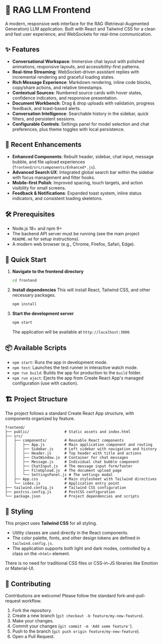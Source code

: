 # 🚀 RAG LLM Frontend

A modern, responsive web interface for the RAG (Retrieval-Augmented Generation) LLM application. Built with React and Tailwind CSS for a clean and fast user experience, and WebSockets for real-time communication.

## ✨ Features

- **Conversational Workspace**: Immersive chat layout with polished animations, responsive layouts, and accessibility-first patterns.
- **Real-time Streaming**: WebSocket-driven assistant replies with incremental rendering and graceful loading states.
- **Rich Message Experience**: Markdown rendering, inline code blocks, copy/share actions, and relative timestamps.
- **Contextual Sources**: Numbered source cards with hover states, confidence indicators, and responsive presentation.
- **Document Workbench**: Drag & drop uploads with validation, progress feedback, and toast-based alerts.
- **Conversation Intelligence**: Searchable history in the sidebar, quick filters, and persistent sessions.
- **Configurable Controls**: Settings panel for model selection and chat preferences, plus theme toggles with local persistence.

## 🚀 Recent Enhancements

- **Enhanced Components**: Rebuilt header, sidebar, chat input, message bubble, and file upload experiences (`frontend/src/components/Enhanced*.js`).
- **Advanced Search UX**: Integrated global search bar within the sidebar with focus management and filter hooks.
- **Mobile-first Polish**: Improved spacing, touch targets, and action visibility for small screens.
- **Feedback & Notifications**: Expanded toast system, inline status indicators, and consistent loading skeletons.

## 🛠️ Prerequisites

- Node.js 18+ and npm 9+
- The backend API server must be running (see the main project `README.md` for setup instructions).
- A modern web browser (e.g., Chrome, Firefox, Safari, Edge).

## 🚀 Quick Start

1.  **Navigate to the frontend directory**
    ```bash
    cd frontend
    ```

2.  **Install dependencies**
    This will install React, Tailwind CSS, and other necessary packages.
    ```bash
    npm install
    ```

3.  **Start the development server**
    ```bash
    npm start
    ```
    The application will be available at `http://localhost:3000`.

## 📦 Available Scripts

-   `npm start`: Runs the app in development mode.
-   `npm test`: Launches the test runner in interactive watch mode.
-   `npm run build`: Builds the app for production to the `build` folder.
-   `npm run eject`: Ejects the app from Create React App's managed configuration (use with caution).

## 🏗️ Project Structure

The project follows a standard Create React App structure, with components organized by feature.

```
frontend/
├── public/                # Static assets and index.html
├── src/
│   ├── components/        # Reusable React components
│   │   ├── App.js         # Main application component and routing
│   │   ├── Sidebar.js     # Left sidebar with navigation and history
│   │   ├── Header.js      # Top header with title and actions
│   │   ├── ChatWindow.js  # Container for chat messages
│   │   ├── Message.js     # Individual chat bubble component
│   │   ├── ChatInput.js   # The message input form/footer
│   │   ├── FileUpload.js  # The document upload page
│   │   └── SettingsPanel.js # The settings modal
│   ├── App.css            # Main stylesheet with Tailwind directives
│   └── index.js           # Application entry point
├── tailwind.config.js     # Tailwind CSS configuration
├── postcss.config.js      # PostCSS configuration
└── package.json           # Project dependencies and scripts
```

## 🎨 Styling

This project uses **Tailwind CSS** for all styling.

-   Utility classes are used directly in the React components.
-   The color palette, fonts, and other design tokens are defined in `tailwind.config.js`.
-   The application supports both light and dark modes, controlled by a class on the `<html>` element.

There is no need for traditional CSS files or CSS-in-JS libraries like Emotion or Material-UI.

## 🤝 Contributing

Contributions are welcome! Please follow the standard fork-and-pull-request workflow.

1.  Fork the repository.
2.  Create a new branch (`git checkout -b feature/my-new-feature`).
3.  Make your changes.
4.  Commit your changes (`git commit -m 'Add some feature'`).
5.  Push to the branch (`git push origin feature/my-new-feature`).
6.  Open a Pull Request.